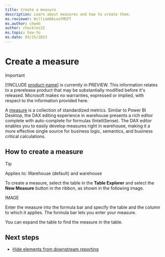 ```yaml
---
title: Create a measure
description: Learn about measures and how to create them.
ms.reviewer: WilliamDAssafMSFT
ms.author: chweb
author: chuckles22
ms.topic: how-to
ms.date: 03/15/2023
---
```


# Create a measure

> [!IMPORTANT]
> [!INCLUDE [product-name](../includes/product-name.md)] is currently in PREVIEW. This information relates to a prerelease product that may be substantially modified before it's released. Microsoft makes no warranties, expressed or implied, with respect to the information provided here.

A [measure](/power-bi/transform-model/desktop-measures) is a collection of standardized metrics. Similar to Power BI Desktop, the DAX editing experience in warehouse presents a rich editor complete with auto-complete for formulas (IntelliSense). The DAX editor enables you to easily develop measures right in warehouse, making it a more effective single source for business logic, semantics, and business critical calculations.

## How to create a measure

> [!TIP]
> Applies to: Warehouse (default) and warehouse

To create a measure, select the table in the **Table Explorer** and select the **New Measure** button in the ribbon, as shown in the following image.

IMAGE

Enter the measure into the formula bar and specify the table and the column to which it applies. The formula bar lets you enter your measure.

You can expand the table to find the measure in the table.

## Next steps

- [Hide elements from downstream reporting](hide-elements-downstream-reporting.md)
